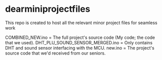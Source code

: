 # dearminiprojectfiles
This repo is created to host all the relevant minor project files for seamless work

COMBINED_NEW.ino = The full project's source code (My code; the code that we used).
DHT_PLU_SOUND_SENSOR_MERGED.ino = Only contains DHT and sound sensor interfacing with the MCU. 
new.ino = The project's source code that we'd received from our seniors.
